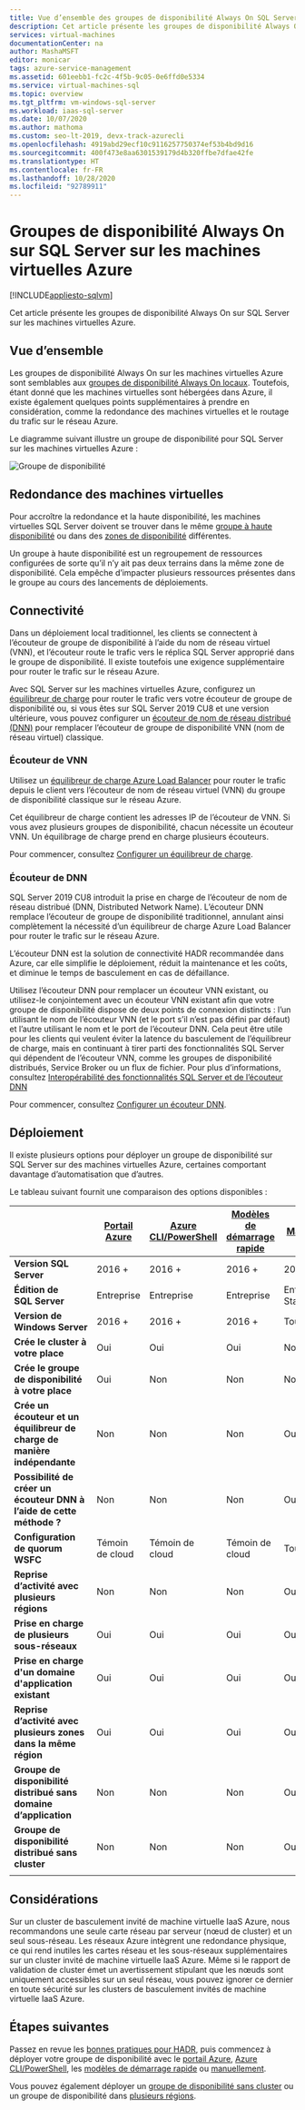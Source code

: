 ```yaml
---
title: Vue d’ensemble des groupes de disponibilité Always On SQL Server
description: Cet article présente les groupes de disponibilité Always On de SQL Server sur les machines virtuelles Azure.
services: virtual-machines
documentationCenter: na
author: MashaMSFT
editor: monicar
tags: azure-service-management
ms.assetid: 601eebb1-fc2c-4f5b-9c05-0e6ffd0e5334
ms.service: virtual-machines-sql
ms.topic: overview
ms.tgt_pltfrm: vm-windows-sql-server
ms.workload: iaas-sql-server
ms.date: 10/07/2020
ms.author: mathoma
ms.custom: seo-lt-2019, devx-track-azurecli
ms.openlocfilehash: 4919abd29ecf10c9116257750374ef53b4bd9d16
ms.sourcegitcommit: 400f473e8aa6301539179d4b320ffbe7dfae42fe
ms.translationtype: HT
ms.contentlocale: fr-FR
ms.lasthandoff: 10/28/2020
ms.locfileid: "92789911"
---
```

# <a name="always-on-availability-group-on-sql-server-on-azure-vms"></a>Groupes de disponibilité Always On sur SQL Server sur les machines virtuelles Azure
[!INCLUDE[appliesto-sqlvm](../../includes/appliesto-sqlvm.md)]

Cet article présente les groupes de disponibilité Always On sur SQL Server sur les machines virtuelles Azure. 

## <a name="overview"></a>Vue d’ensemble

Les groupes de disponibilité Always On sur les machines virtuelles Azure sont semblables aux [groupes de disponibilité Always On locaux](/sql/database-engine/availability-groups/windows/always-on-availability-groups-sql-server). Toutefois, étant donné que les machines virtuelles sont hébergées dans Azure, il existe également quelques points supplémentaires à prendre en considération, comme la redondance des machines virtuelles et le routage du trafic sur le réseau Azure. 

Le diagramme suivant illustre un groupe de disponibilité pour SQL Server sur les machines virtuelles Azure :

![Groupe de disponibilité](./media/availability-group-overview/00-EndstateSampleNoELB.png)


## <a name="vm-redundancy"></a>Redondance des machines virtuelles 

Pour accroître la redondance et la haute disponibilité, les machines virtuelles SQL Server doivent se trouver dans le même [groupe à haute disponibilité](../../../virtual-machines/windows/tutorial-availability-sets.md#availability-set-overview) ou dans des [zones de disponibilité](../../../availability-zones/az-overview.md) différentes.

Un groupe à haute disponibilité est un regroupement de ressources configurées de sorte qu’il n’y ait pas deux terrains dans la même zone de disponibilité. Cela empêche d’impacter plusieurs ressources présentes dans le groupe au cours des lancements de déploiements. 


## <a name="connectivity"></a>Connectivité 

Dans un déploiement local traditionnel, les clients se connectent à l’écouteur de groupe de disponibilité à l’aide du nom de réseau virtuel (VNN), et l’écouteur route le trafic vers le réplica SQL Server approprié dans le groupe de disponibilité. Il existe toutefois une exigence supplémentaire pour router le trafic sur le réseau Azure. 

Avec SQL Server sur les machines virtuelles Azure, configurez un [équilibreur de charge](availability-group-vnn-azure-load-balancer-configure.md) pour router le trafic vers votre écouteur de groupe de disponibilité ou, si vous êtes sur SQL Server 2019 CU8 et une version ultérieure, vous pouvez configurer un [écouteur de nom de réseau distribué (DNN)](availability-group-distributed-network-name-dnn-listener-configure.md) pour remplacer l’écouteur de groupe de disponibilité VNN (nom de réseau virtuel) classique. 


### <a name="vnn-listener"></a>Écouteur de VNN 

Utilisez un [équilibreur de charge Azure Load Balancer](../../../load-balancer/load-balancer-overview.md) pour router le trafic depuis le client vers l’écouteur de nom de réseau virtuel (VNN) du groupe de disponibilité classique sur le réseau Azure. 

Cet équilibreur de charge contient les adresses IP de l’écouteur de VNN. Si vous avez plusieurs groupes de disponibilité, chacun nécessite un écouteur VNN. Un équilibrage de charge prend en charge plusieurs écouteurs.

Pour commencer, consultez [Configurer un équilibreur de charge](availability-group-vnn-azure-load-balancer-configure.md). 

### <a name="dnn-listener"></a>Écouteur de DNN

SQL Server 2019 CU8 introduit la prise en charge de l’écouteur de nom de réseau distribué (DNN, Distributed Network Name). L’écouteur DNN remplace l’écouteur de groupe de disponibilité traditionnel, annulant ainsi complètement la nécessité d’un équilibreur de charge Azure Load Balancer pour router le trafic sur le réseau Azure. 

L’écouteur DNN est la solution de connectivité HADR recommandée dans Azure, car elle simplifie le déploiement, réduit la maintenance et les coûts, et diminue le temps de basculement en cas de défaillance. 

Utilisez l’écouteur DNN pour remplacer un écouteur VNN existant, ou utilisez-le conjointement avec un écouteur VNN existant afin que votre groupe de disponibilité dispose de deux points de connexion distincts : l’un utilisant le nom de l’écouteur VNN (et le port s’il n’est pas défini par défaut) et l’autre utilisant le nom et le port de l’écouteur DNN. Cela peut être utile pour les clients qui veulent éviter la latence du basculement de l’équilibreur de charge, mais en continuant à tirer parti des fonctionnalités SQL Server qui dépendent de l’écouteur VNN, comme les groupes de disponibilité distribués, Service Broker ou un flux de fichier. Pour plus d’informations, consultez [Interopérabilité des fonctionnalités SQL Server et de l’écouteur DNN](availability-group-dnn-interoperability.md)

Pour commencer, consultez [Configurer un écouteur DNN](availability-group-distributed-network-name-dnn-listener-configure.md).


## <a name="deployment"></a>Déploiement 

Il existe plusieurs options pour déployer un groupe de disponibilité sur SQL Server sur des machines virtuelles Azure, certaines comportant davantage d’automatisation que d’autres. 

Le tableau suivant fournit une comparaison des options disponibles : 

| |**[Portail Azure](availability-group-azure-portal-configure.md)**|**[Azure CLI/PowerShell](./availability-group-az-commandline-configure.md)**|**[Modèles de démarrage rapide](availability-group-quickstart-template-configure.md)**|**[Manuelle](availability-group-manually-configure-prerequisites-tutorial.md)** | 
|---------|---------|---------|--------- |---------|
|**Version SQL Server** |2016 + |2016 +|2016 +|2012 +|
|**Édition de SQL Server** |Entreprise |Entreprise |Entreprise |Entreprise, Standard|
|**Version de Windows Server**| 2016 + | 2016 + | 2016 + | Tous| 
|**Crée le cluster à votre place**|Oui|Oui | Oui |Non|
|**Crée le groupe de disponibilité à votre place** |Oui |Non|Non|Non|
|**Crée un écouteur et un équilibreur de charge de manière indépendante** |Non|Non|Non|Oui|
|**Possibilité de créer un écouteur DNN à l’aide de cette méthode ?**|Non|Non|Non|Oui|
|**Configuration de quorum WSFC**|Témoin de cloud|Témoin de cloud|Témoin de cloud|Tous|
|**Reprise d’activité avec plusieurs régions** |Non|Non|Non|Oui|
|**Prise en charge de plusieurs sous-réseaux** |Oui|Oui|Oui|Oui|
|**Prise en charge d'un domaine d'application existant**|Oui|Oui|Oui|Oui|
|**Reprise d’activité avec plusieurs zones dans la même région**|Oui|Oui|Oui|Oui|
|**Groupe de disponibilité distribué sans domaine d’application**|Non|Non|Non|Oui|
|**Groupe de disponibilité distribué sans cluster** |Non|Non|Non|Oui|
||||||



## <a name="considerations"></a>Considérations 

Sur un cluster de basculement invité de machine virtuelle IaaS Azure, nous recommandons une seule carte réseau par serveur (nœud de cluster) et un seul sous-réseau. Les réseaux Azure intègrent une redondance physique, ce qui rend inutiles les cartes réseau et les sous-réseaux supplémentaires sur un cluster invité de machine virtuelle IaaS Azure. Même si le rapport de validation de cluster émet un avertissement stipulant que les nœuds sont uniquement accessibles sur un seul réseau, vous pouvez ignorer ce dernier en toute sécurité sur les clusters de basculement invités de machine virtuelle IaaS Azure. 

## <a name="next-steps"></a>Étapes suivantes

Passez en revue les [bonnes pratiques pour HADR](hadr-cluster-best-practices.md), puis commencez à déployer votre groupe de disponibilité avec le [portail Azure](availability-group-azure-portal-configure.md), [Azure CLI/PowerShell](./availability-group-az-commandline-configure.md), les [modèles de démarrage rapide](availability-group-quickstart-template-configure.md) ou [manuellement](availability-group-manually-configure-prerequisites-tutorial.md).

Vous pouvez également déployer un [groupe de disponibilité sans cluster](availability-group-clusterless-workgroup-configure.md) ou un groupe de disponibilité dans [plusieurs régions](availability-group-manually-configure-multiple-regions.md).